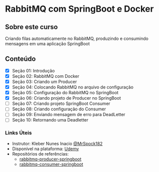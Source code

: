 # RabbitMQ com SpringBoot e Docker

## Sobre este curso
Criando filas automaticamente no RabbitMQ, produzindo e consumindo mensagens em uma aplicação SpringBoot

## Conteúdo
- [x] Seção 01: Introdução
- [x] Seção 02: RabbitMQ com Docker
- [x] Seção 03: Criando um Producer
- [x] Seção 04: Colocando RabbitMQ no arquivo de configuração
- [x] Seção 05: Configuração do RabbitMQ no SpringBoot
- [x] Seção 06: Criando projeto de Producer no SpringBoot
- [ ] Seção 07: Criando projeto SpringBoot Consumer
- [ ] Seção 08: Criando configuração do Consumer
- [ ] Seção 09: Enviando mensagem de erro para DeadLetter
- [ ] Seção 10: Retornando uma Deadletter

### Links Úteis
- Instrutor: Kleber Nunes Inacio [@MrSpock182](https://github.com/wcaquino)
- Disponível na plataforma: [Udemy](https://www.udemy.com/course/rabbitmq-com-springboot-e-docker)
- Repositórios de referências:
    - [rabbitmq-producer-springboot](https://github.com/MrSpock182/rabbitmq-producer-springboot)
    - [rabbitmq-consumer-springboot](https://github.com/MrSpock182/rabbitmq-consumer-springboot)